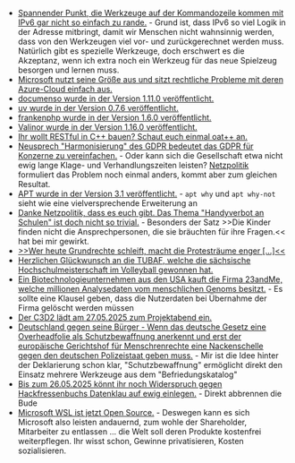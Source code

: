 * [Spannender Punkt, die Werkzeuge auf der Kommandozeile kommen mit IPv6 gar nicht so einfach zu rande.](https://utcc.utoronto.ca/~cks/space/blog/unix/SortingIPv6Addresses) - Grund ist, dass IPv6 so viel Logik in der Adresse mitbringt, damit wir Menschen nicht wahnsinnig werden, dass von den Werkzeugen viel vor- und zurückgerechnet werden muss. Natürlich gibt es spezielle Werkzeuge, doch erschwert es die Akzeptanz, wenn ich extra noch ein Werkzeug für das neue Spielzeug besorgen und lernen muss.
* [Microsoft nutzt seine Größe aus und sitzt rechtliche Probleme mit deren Azure-Cloud einfach aus.](https://www.borncity.com/blog/2025/05/19/microsoft-reisst-termin-fuer-eu-spezifische-cloud/)
* [documenso wurde in der Version 1.11.0 veröffentlicht.](https://github.com/documenso/documenso/releases/tag/v1.11.0)
* [uv wurde in der Version 0.7.6 veröffentlicht.](https://github.com/astral-sh/uv/releases/tag/0.7.6)
* [frankenphp wurde in der Version 1.6.0 veröffentlicht.](https://github.com/dunglas/frankenphp/releases/tag/v1.6.0)
* [Valinor wurde in der Version 1.16.0 veröffentlicht.](https://github.com/CuyZ/Valinor/releases/tag/1.16.0)
* [Ihr wollt RESTful in C++ bauen? Schaut euch einmal oat++ an.](https://github.com/oatpp/oatpp)
* [Neusprech "Harmonisierung" des GDPR bedeutet das GDPR für Konzerne zu vereinfachen.](https://noyb.eu/de/eu-make-gdpr-procedures-unworkable-0) - Oder kann sich die Gesellschaft etwa nicht ewig lange Klage- und Verhandlungszeiten leisten? [Netzpolitik](https://netzpolitik.org/2025/offener-brief-zivilgesellschaft-gegen-verhandlungen-ueber-europaeischen-datenschutz/) formuliert das Problem noch einmal anders, kommt aber zum gleichen Resultat.
* [APT wurde in der Version 3.1 veröffentlicht.](https://www.phoronix.com/news/Debian-APT-3.1-Released) - `apt why` und `apt why-not` sieht wie eine vielversprechende Erweiterung an
* [Danke Netzpolitik, dass es euch gibt. Das Thema "Handyverbot an Schulen" ist doch nicht so trivial.](https://netzpolitik.org/2025/handys-in-der-schule-nicht-gleich-die-verbotskeule-schwingen/) - Besonders der Satz >>Die Kinder finden nicht die Ansprechpersonen, die sie bräuchten für ihre Fragen.<< hat bei mir gewirkt.
* [>>Wer heute Grundrechte schleift, macht die Protesträume enger [...]<<](https://netzpolitik.org/2025/gefaehrliche-reflexpolitik-wer-die-versammlungsfreiheit-einschraenkt-hilft-der-afd/)
* [Herzlichen Glückwunsch an die TUBAF, welche die sächsische Hochschulmeisterschaft im Volleyball gewonnen hat.](https://www.tubaf.plus/post/tubaf-volleyballer-gewinnen-s%C3%A4chsische-hochschulmeisterschaft)
* [Ein Biotechnologieunternehmen aus den USA kauft die Firma 23andMe, welche millionen Analysedaten vom menschlichen Genoms besitzt.](https://www.borncity.com/blog/2025/05/21/us-biotechnologie-unternehmen-regeneron-kauft-plattform-23andme-von/) - Es sollte eine Klausel geben, dass die Nutzerdaten bei Übernahme der Firma gelöscht werden müssen
* [Der C3D2 lädt am 27.05.2025 zum Projektabend ein.](https://c3d2.de/news/event-20250527-projekteabend.html)
* [Deutschland gegen seine Bürger - Wenn das deutsche Gesetz eine Overheadfolie als Schutzbewaffnung anerkennt und erst der europäische Gerichtshof für Menschrenrechte eine Nackenschelle gegen den deutschen Polizeistaat geben muss.](https://netzpolitik.org/2025/urteil-zu-versammlungsfreiheit-plastikfolie-ist-keine-schutzbewaffnung/) - Mir ist die Idee hinter der Deklarierung schon klar, "Schutzbewaffnung" ermöglicht direkt den Einsatz mehrere Werkzeuge aus dem "Befriedungskatalog"
* [Bis zum 26.05.2025 könnt ihr noch Widerspruch gegen Hackfressenbuchs Datenklau auf ewig einlegen.](https://netzpolitik.org/2025/meta-ki-jetzt-widersprechen-oder-fuer-immer-schweigen/#Anleitung) - Direkt abbrennen die Bude
* [Microsoft WSL ist jetzt Open Source.](https://www.borncity.com/blog/2025/05/20/windows-subsystem-fuer-linux-ist-jetzt-open-source/) - Deswegen kann es sich Microsoft also leisten andauernd, zum wohle der Shareholder, Mitarbeiter zu entlassen ... die Welt soll deren Produkte kostenfrei weiterpflegen. Ihr wisst schon, Gewinne privatisieren, Kosten sozialisieren.
